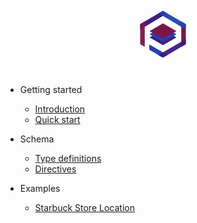<p align="center" style="cursor: pointer;">
<svg version="1.1" id="Layer_1" xmlns="http://www.w3.org/2000/svg" xmlns:xlink="http://www.w3.org/1999/xlink" x="0px" y="0px"
	 width="136px" height="132px" viewBox="0 0 136 132" enable-background="new 0 0 136 132" xml:space="preserve">
<g>
	<path fill="#3F1D80" d="M89.076,70.807c0.209,0.121,0.209,0.318,0,0.439L68.357,83.279c-0.209,0.121-0.549,0.121-0.756,0
		l-20.72-12.033c-0.207-0.121-0.207-0.318,0-0.439l20.72-12.033c0.207-0.121,0.547-0.121,0.756,0L89.076,70.807z"/>
</g>
<g>
	<path fill="#2341B3" d="M89.076,65.771c0.209,0.121,0.209,0.318,0,0.439L68.357,78.245c-0.209,0.121-0.549,0.121-0.756,0
		l-20.72-12.034c-0.207-0.121-0.207-0.318,0-0.439l20.72-12.032c0.207-0.121,0.547-0.121,0.756,0L89.076,65.771z"/>
</g>
<g>
	<path fill="#7A1649" d="M89.076,60.736c0.209,0.121,0.209,0.318,0,0.439L68.357,73.208c-0.209,0.121-0.549,0.121-0.756,0
		l-20.72-12.032c-0.207-0.121-0.207-0.318,0-0.439l20.72-12.033c0.207-0.121,0.547-0.121,0.756,0L89.076,60.736z"/>
</g>
<g>
	<g>
		<g>
			<path fill="#3F1D80" d="M74.547,32.388c0.209,0.121,0.209,0.32,0.002,0.443L31.852,58.167c-0.206,0.123-0.376,0.026-0.376-0.214
				v-7.694c0-0.241,0.17-0.537,0.377-0.658l35.661-20.863c0.208-0.121,0.548-0.122,0.756-0.001L74.547,32.388z"/>
		</g>
		<g opacity="0.95">
			<path fill="#7A1649" d="M38.802,85.659c0,0.241-0.17,0.338-0.377,0.217l-6.571-3.829c-0.208-0.121-0.378-0.417-0.378-0.658
				v-31.13c0-0.241,0.17-0.537,0.377-0.658l6.572-3.845c0.207-0.121,0.377-0.024,0.377,0.217V85.659z"/>
		</g>
		<g>
			<path fill="#7A1649" d="M97.197,85.659c0,0.241,0.17,0.338,0.379,0.217l6.57-3.829c0.207-0.121,0.377-0.417,0.377-0.658v-31.13
				c0-0.241-0.17-0.535-0.379-0.654l-6.566-3.75c-0.209-0.119-0.381-0.02-0.381,0.221V85.659z"/>
		</g>
		<g opacity="0.95">
			<path fill="#2341B3" d="M61.284,32.387c-0.207,0.122-0.207,0.321,0,0.444l42.864,25.337c0.207,0.123,0.375,0.026,0.375-0.215
				v-7.694c0-0.241-0.17-0.537-0.377-0.657L68.27,28.737c-0.208-0.121-0.548-0.12-0.756,0.001L61.284,32.387z"/>
		</g>
		<g>
			<path fill="#2341B3" d="M68.195,103.247c-0.207,0.12-0.548,0.12-0.756-0.001L46.487,91.04c-0.209-0.121-0.379-0.417-0.379-0.658
				v-7.554c0-0.241,0.171-0.339,0.379-0.219L74.8,98.995c0.208,0.121,0.208,0.317,0,0.438L68.195,103.247z"/>
		</g>
		<g opacity="0.95">
			<path fill="#3F1D80" d="M104.525,81.583c0,0.241-0.17,0.537-0.377,0.659l-35.879,21.02c-0.207,0.122-0.548,0.123-0.756,0.002
				l-6.578-3.808c-0.208-0.121-0.208-0.317-0.001-0.438l43.212-25.188c0.209-0.121,0.379-0.023,0.379,0.217V81.583z"/>
		</g>
	</g>
</g>
</svg>
</p>



- Getting started

  - [Introduction](intro.md)
  - [Quick start](quickstart.md)
  <!-- - [Cover page](cover.md) -->
- Schema

  - [Type definitions](schema.md)
  - [Directives](directives.md)
  <!-- - [Cover page](cover.md) -->
- Examples

  - [Starbuck Store Location](example-starbucks.md)

<!-- - Customization

  - [Configuration](configuration.md)
  - [Themes](themes.md)
  - [List of Plugins](plugins.md)
  - [Write a Plugin](write-a-plugin.md)
  - [Markdown configuration](markdown.md)
  - [Language highlighting](language-highlight.md)

- Guide

  - [Deploy](deploy.md)
  - [Helpers](helpers.md)
  - [Vue compatibility](vue.md)
  - [CDN](cdn.md)
  - [Offline Mode(PWA)](pwa.md)
  - [Server-Side Rendering(SSR)](ssr.md)
  - [Embed Files](embed-files.md)

- [Awesome docsify](awesome.md)
- [Changelog](changelog.md) -->
